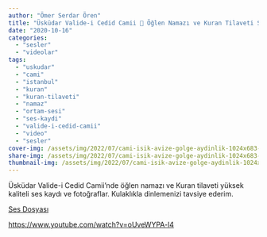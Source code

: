 ```yaml
---
author: "Ömer Serdar Ören"
title: "Üsküdar Valide-i Cedid Camii 🕌 Öğlen Namazı ve Kuran Tilaveti Ses Kaydı"
date: "2020-10-16"
categories: 
  - "sesler"
  - "videolar"
tags: 
  - "uskudar"
  - "cami"
  - "istanbul"
  - "kuran"
  - "kuran-tilaveti"
  - "namaz"
  - "ortam-sesi"
  - "ses-kaydi"
  - "valide-i-cedid-camii"
  - "video"
  - "sesler"
cover-img: /assets/img/2022/07/cami-isik-avize-golge-aydinlik-1024x683-1.jpg
share-img: /assets/img/2022/07/cami-isik-avize-golge-aydinlik-1024x683-1.jpg
thumbnail-img: /assets/img/2022/07/cami-isik-avize-golge-aydinlik-1024x683-1.jpg
---
```


Üsküdar Valide-i Cedid Camii’nde öğlen namazı ve Kuran tilaveti yüksek kaliteli ses kaydı ve fotoğraflar. Kulaklıkla dinlemenizi tavsiye ederim.

[Ses Dosyası](/assets/sounds/2020/10/uskudar-valide-i-cedid-camii-oglen-namazi-ve-kuran-tilaveti-ses-kaydi.mp3)

<https://www.youtube.com/watch?v=oUveWYPA-l4>

